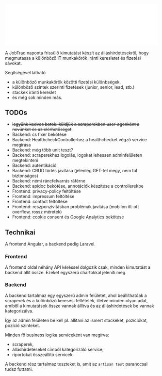 ![JobTraq logo](angular-frontend/src/assets/logo_Light.svg)

A JobTraq naponta frissülő kimutatást készít az álláshirdetésekről, hogy megmutassa a különböző IT munkakörök iránti keresletet és fizetési sávokat.

Segítségével látható

- a különböző munkakörök közötti fizetési különbségek,
- különböző szintek szerinti fizetések (junior, senior, lead, stb.)
- stackek iránti kereslet
- és még sok minden más.

## TODOs

- ~~legyünk kedves botok: küldjük a scraperekben user-agenként a nevünket és az elérhetőséget~~
- Backend: cs fixer bekötése
- Backend: HealthcheckControllerhez a healthchecket végző service megírása
- Backend: még több unit teszt?
- Backend: scraperekhez logolás, logokat lehessen adminfelületen megtekinteni
- Backend: autentikáció
- Backend: CRUD törlés javítása (jelenleg GET-tel megy, nem túl biztonságos)
- Backend: némi ráncfelvarrás ráférne
- Backend: apidoc bekötése, annotációk készítése a controllerekbe
- Frontend: privacy-policy feltöltése
- Frontend: impressum feltöltése
- Frontend: contact feltöltése
- Frontend: reszponzivitásban problémák javítása (mobilon itt-ott overflow, rossz méretek)
- Frontend: cookie consent és Google Analytics bekötése

## Technikai

A frontend Angular, a backend pedig Laravel.

### Frontend

A frontend oldal néhány API kéréssel dolgozik csak, minden kimutatást a backend állít össze. Ezeket egyszerű
chartokkal jeleníti meg.

### Backend

A backend tartalmaz egy egyszerű admin felületet, ahol beállíthatóak a scraperek és a különböző keresési feltételek,
illetve minden olyan adat, amiből a kimutatások össze vannak állítva és az álláshirdetések be vannak kategorizálva.

Így az admin felületen be kell pl. állítani az ismert stackeket, pozíciókat, pozíció szinteket.

Minden fő business logika serviceként van megírva:

- scraperek,
- álláshirdetéseket címből kategorizáló service,
- riportokat összeállító servicek.

A backend rész tartalmaz teszteket is, amit az `artisan test` paranccsal tudsz futtatni.
